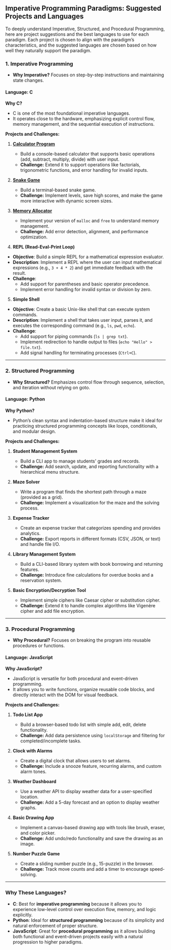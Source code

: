 ## Imperative Programming Paradigms: Suggested Projects and Languages

To deeply understand Imperative, Structured, and Procedural Programming, here are project suggestions and the best languages to use for each paradigm. Each project is chosen to align with the paradigm’s characteristics, and the suggested languages are chosen based on how well they naturally support the paradigm.

### **1. Imperative Programming**

- **Why Imperative?** Focuses on step-by-step instructions and maintaining state changes.

#### **Language: C**

**Why C?**

- C is one of the most foundational imperative languages.
- It operates close to the hardware, emphasizing explicit control flow, memory management, and the sequential execution of instructions.

**Projects and Challenges:**

1. **[Calculator Program](./1.Imperative/1.Calculator-Program/)**

   - Build a console-based calculator that supports basic operations (add, subtract, multiply, divide) with user input.
   - **Challenge:** Extend it to support operations like factorials, trigonometric functions, and error handling for invalid inputs.

2. **[Snake Game](https://github.com/medishen/sgt)**

   - Build a terminal-based snake game.
   - **Challenge:** Implement levels, save high scores, and make the game more interactive with dynamic screen sizes.

3. **[Memory Allocator](https://github.com/medishen/pick.git)**

   - Implement your version of `malloc` and `free` to understand memory management.
   - **Challenge:** Add error detection, alignment, and performance optimization.

4. **REPL (Read-Eval-Print Loop)**

- **Objective**: Build a simple REPL for a mathematical expression evaluator.
- **Description**: Implement a REPL where the user can input mathematical expressions (e.g., `3 + 4 * 2`) and get immediate feedback with the result.
- **Challenge**:
  - Add support for parentheses and basic operator precedence.
  - Implement error handling for invalid syntax or division by zero.

5. **Simple Shell**

- **Objective**: Create a basic Unix-like shell that can execute system commands.
- **Description**: Implement a shell that takes user input, parses it, and executes the corresponding command (e.g., `ls`, `pwd`, `echo`).
- **Challenge**:
  - Add support for piping commands (`ls | grep txt`).
  - Implement redirection to handle output to files (`echo "Hello" > file.txt`).
  - Add signal handling for terminating processes (`Ctrl+C`).

---

### **2. Structured Programming**

- **Why Structured?** Emphasizes control flow through sequence, selection, and iteration without relying on goto.

#### **Language: Python**

**Why Python?**

- Python’s clean syntax and indentation-based structure make it ideal for practicing structured programming concepts like loops, conditionals, and modular design.

**Projects and Challenges:**

1. **Student Management System**

   - Build a CLI app to manage students' grades and records.
   - **Challenge:** Add search, update, and reporting functionality with a hierarchical menu structure.

2. **Maze Solver**

   - Write a program that finds the shortest path through a maze (provided as a grid).
   - **Challenge:** Implement a visualization for the maze and the solving process.

3. **Expense Tracker**

   - Create an expense tracker that categorizes spending and provides analytics.
   - **Challenge:** Export reports in different formats (CSV, JSON, or text) and handle file I/O.

4. **Library Management System**

   - Build a CLI-based library system with book borrowing and returning features.
   - **Challenge:** Introduce fine calculations for overdue books and a reservation system.

5. **Basic Encryption/Decryption Tool**
   - Implement simple ciphers like Caesar cipher or substitution cipher.
   - **Challenge:** Extend it to handle complex algorithms like Vigenère cipher and add file encryption.

---

### **3. Procedural Programming**

- **Why Procedural?** Focuses on breaking the program into reusable procedures or functions.

#### **Language: JavaScript**

**Why JavaScript?**

- JavaScript is versatile for both procedural and event-driven programming.
- It allows you to write functions, organize reusable code blocks, and directly interact with the DOM for visual feedback.

**Projects and Challenges:**

1. **Todo List App**

   - Build a browser-based todo list with simple add, edit, delete functionality.
   - **Challenge:** Add data persistence using `localStorage` and filtering for completed/incomplete tasks.

2. **Clock with Alarms**

   - Create a digital clock that allows users to set alarms.
   - **Challenge:** Include a snooze feature, recurring alarms, and custom alarm tones.

3. **Weather Dashboard**

   - Use a weather API to display weather data for a user-specified location.
   - **Challenge:** Add a 5-day forecast and an option to display weather graphs.

4. **Basic Drawing App**

   - Implement a canvas-based drawing app with tools like brush, eraser, and color picker.
   - **Challenge:** Add undo/redo functionality and save the drawing as an image.

5. **Number Puzzle Game**
   - Create a sliding number puzzle (e.g., 15-puzzle) in the browser.
   - **Challenge:** Track move counts and add a timer to encourage speed-solving.

---

### Why These Languages?

- **C**: Best for **imperative programming** because it allows you to experience low-level control over execution flow, memory, and logic explicitly.
- **Python**: Ideal for **structured programming** because of its simplicity and natural enforcement of proper structure.
- **JavaScript**: Great for **procedural programming** as it allows building both functional and event-driven projects easily with a natural progression to higher paradigms.
